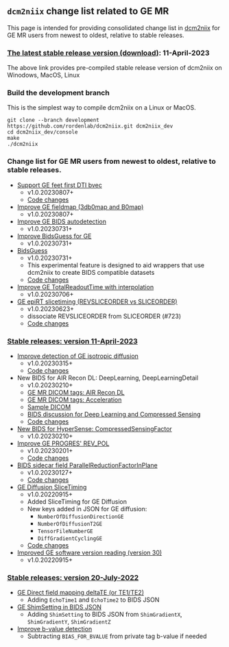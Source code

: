 ## `dcm2niix` change list related to GE MR
This page is intended for providing consolidated change list in [dcm2niix](https://github.com/rordenlab/dcm2niix) for GE MR users from newest to oldest, relative to stable releases.
### [The latest stable release version (download)](https://github.com/rordenlab/dcm2niix/releases): 11-April-2023
The above link provides pre-compiled stable release version of dcm2niix on Winodows, MacOS, Linux
### Build the development branch
This is the simplest way to compile dcm2niix on a Linux or MacOS.
```
git clone --branch development https://github.com/rordenlab/dcm2niix.git dcm2niix_dev
cd dcm2niix_dev/console
make
./dcm2niix
```
### Change list for GE MR users from newest to oldest, relative to stable releases.
- [Support GE feet first DTI bvec](https://github.com/rordenlab/dcm2niix/issues/737)
  - v1.0.20230807+
  - [Code changes](https://github.com/rordenlab/dcm2niix/pull/736)
- [Improve GE fieldmap (3db0map and B0map)](https://github.com/rordenlab/dcm2niix/pull/741)
  - v1.0.20230807+
- [Improve GE BIDS autodetection](https://github.com/rordenlab/dcm2niix/commit/459fed06a2fedea9bcace006b93594f8c1cc00dd)
  - v1.0.20230731+
- [Improve BidsGuess for GE](https://github.com/rordenlab/dcm2niix/commit/6c96364f45504fc46c3e42b7eec6b8783c5486fb)
  - v1.0.20230731+
- [BidsGuess](https://github.com/rordenlab/dcm2niix/tree/development/BidsGuess)
  - v1.0.20230731+ 
  - This experimental feature is designed to aid wrappers that use dcm2niix to create BIDS compatible datasets
  - [Code changes](https://github.com/rordenlab/dcm2niix/commit/0d48e95839ba767dcda4bf0bdccff23810a0c642)
- [Improve GE TotalReadoutTime with interpolation](https://github.com/rordenlab/dcm2niix/pull/725) 
  - v1.0.20230706+
- [GE epiRT slicetiming (REVSLICEORDER vs SLICEORDER)](https://github.com/rordenlab/dcm2niix/issues/723)
  - v1.0.20230623+
  - dissociate REVSLICEORDER from SLICEORDER (#723)
  - [Code changes](https://github.com/rordenlab/dcm2niix/commit/14c66a1fd2a80c1346d0fccb08db14ecc263db66)
### [Stable releases: version 11-April-2023](https://github.com/rordenlab/dcm2niix/releases/tag/v1.0.20230411)
- [Improve detection of GE isotropic diffusion](https://github.com/rordenlab/dcm2niix/issues/690)
  - v1.0.20230315+   
  - [Code changes](https://github.com/rordenlab/dcm2niix/commit/c2a4b28e7ae7d4761a959b44dda5c6c34986b300)
- New BIDS for AIR Recon DL: DeepLearning, DeepLearningDetail
  - v1.0.20230210+  
  - [GE MR DICOM tags: AIR Recon DL](https://github.com/mr-jaemin/ge-mri/tree/main/DICOM)
  - [GE MR DICOM tags: Acceleration](https://github.com/mr-jaemin/ge-mri/tree/main/DICOM)
  - [Sample DICOM](https://github.com/mr-jaemin/ge-mri/tree/main/data)
  - [BIDS discussion for Deep Learning and Compressed Sensing](https://github.com/bids-standard/bids-specification/issues/1407)
  - [Code changes](https://github.com/rordenlab/dcm2niix/commit/19738600abc66f2107a57161527fa7ecc5347072)
- [New BIDS for HyperSense: CompressedSensingFactor](https://github.com/rordenlab/dcm2niix/commit/19738600abc66f2107a57161527fa7ecc5347072)
  - v1.0.20230210+
- [Improve GE PROGRES' REV_POL](https://github.com/rordenlab/dcm2niix/issues/674)
  - v1.0.20230201+
  - [Code changes](https://github.com/rordenlab/dcm2niix/commit/865dab86761bbc73f89ea4df6a5655679af28a75)
- [BIDS sidecar field ParallelReductionFactorInPlane](https://github.com/rordenlab/dcm2niix/issues/672)
  - v1.0.20230127+
  - [Code changes](https://github.com/rordenlab/dcm2niix/commit/e53c23038a1d137712c9ed3d8809c5be6baffb0a)
- [GE Diffusion SliceTiming](https://github.com/rordenlab/dcm2niix/issues/635)
  - v1.0.20220915+
  - Added SliceTiming for GE Diffusion
  - New keys added in JSON for GE diffusion:
    - `NumberOfDiffusionDirectionGE`
    - `NumberOfDiffusionT2GE`
    - `TensorFileNumberGE`
    - `DiffGradientCyclingGE`
  - [Code changes](https://github.com/rordenlab/dcm2niix/pull/636/)
- [Improved GE software version reading (version 30)](https://github.com/rordenlab/dcm2niix/issues/634)
  - v1.0.20220915+ 
### [Stable releases: version 20-July-2022](https://github.com/rordenlab/dcm2niix/releases/tag/v1.0.20220720)
- [GE Direct field mapping deltaTE (or TE1/TE2)](https://github.com/rordenlab/dcm2niix/issues/617)
  - Adding `EchoTime1` and `EchoTime2` to BIDS JSON
- [GE ShimSetting in BIDS JSON](https://github.com/rordenlab/dcm2niix/issues/608)
  - Adding `ShimSetting` to BIDS JSON from `ShimGradientX`, `ShimGradientY`, `ShimGradientZ`
- [Improve b-value detection](https://github.com/rordenlab/dcm2niix/issues/602)
  - Subtracting `BIAS_FOR_BVALUE` from private tag b-value if needed 
